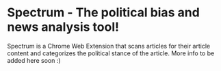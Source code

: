 # Spectrum - The political bias and news analysis tool!

Spectrum is a Chrome Web Extension that scans articles for their article content and categorizes the political
stance of the article. More info to be added here soon :)
